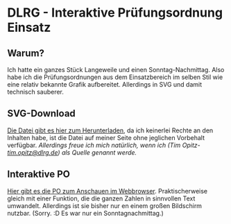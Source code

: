 # DLRG - Interaktive Prüfungsordnung Einsatz
## Warum?
Ich hatte ein ganzes Stück Langeweile und einen Sonntag-Nachmittag. Also habe ich die Prüfungsordnungen aus dem Einsatzbereich im selben Stil wie eine relativ bekannte Grafik aufbereitet. Allerdings in SVG und damit technisch sauberer. 

## SVG-Download
<a href="https://raw.githubusercontent.com/squeakyflamingo/dlrg-po-einsatz/main/Einsatz-PO.svg" download target="_blank">Die Datei gibt es hier zum Herunterladen</a>, da ich keinerlei Rechte an den Inhalten habe, ist die Datei auf meiner Seite ohne jeglichen Vorbehalt verfügbar. 
_Allerdings freue ich mich natürlich, wenn ich (Tim Opitz- <a href="mailto:tim.opitz@dlrg.de">tim.opitz@dlrg.de</a>) als Quelle genannt werde._

## Interaktive PO
<a href="https://squeakyflamingo.github.io/dlrg-po-einsatz/Einsatz-PO.html" target="_blank">Hier gibt es die PO zum Anschauen im Webbrowser</a>. Praktischerweise gleich mit einer Funktion, die die ganzen Zahlen in sinnvollen Text umwandelt.
Allerdings ist sie bisher nur en einem großen Bildschirm nutzbar. (Sorry. :D Es war nur ein Sonntagnachmittag.)
